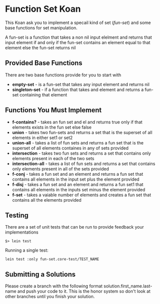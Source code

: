 # Function Set Koan

This Koan ask you to implement a specail kind of set (_fun-set_) and some base
functions for set manipulation. 

A fun-set is a function that takes a non nil input elelment and
returns that input element if and only if the fun-set contains an
element equal to that element else the fun-set returns nil


## Provided Base Functions

There are two base functions provide for you to start with

* __empty-set__ - is a fun-set that takes any input element and returns
  nil
* __singleton-set__ - if a function that takes and element and returns a
  fun-set containing that element

## Functions You Must Implement

* __f-contains?__ - takes an fun set and el and returns true only if that
  elements exists in the fun set else false
* __union__ - takes two fun-sets and returns a set that is the superset
  of all elements in either set1 or set2
* __union-all__ - takes a list of fun sets and returns a fun set that is the
  superset of all elements containes in any of sets provided
* __intersection__ - takes two fun sets and returns a set that contains only
  elements present in each of the two sets
* __intersection-all__ - takes a list of fun sets and returns a set that contains
  only elements present in all of the sets provided
* __f-conj__ - takes a fun set and an element and returns a fun set
  that contains all elements in the input set plus the
  element provided
* __f-disj__ - takes a fun set and an element and returns a fun set1
  that contains all elements in the inputs set minus the
  element provided
* __f-set__ - takes a vaiable number of  elements and creates a fun set
  that contains all the elements provided

## Testing

There are a set of unit tests that can be run to provide feedback your
implementations

```
$> lein test
```

Running a single test:
```
lein test :only fun-set.core-test/TEST_NAME
```

## Submitting a Solutions

Please create a branch with the following format
solution.first_name.last-name and push your code to it.  This is the
honor system so don't look at other branches until you finish your solution.

